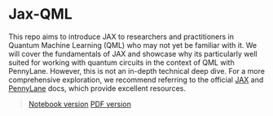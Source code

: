 # Jax-QML
 
This repo aims to introduce JAX to researchers and practitioners in Quantum Machine Learning (QML) who may not yet be familiar with it. We will cover the fundamentals of JAX and showcase why its particularly well suited for working with quantum circuits in the context of QML with PennyLane. However, this is not an in-depth technical deep dive. For a more comprehensive exploration, we recommend referring to the official [JAX](https://jax.readthedocs.io/en/latest/quickstart.html) and [PennyLane](https://docs.pennylane.ai/en/stable/index.html) docs, which provide excellent resources.

> [Notebook version](https://github.com/uriballo/Jax-QML/blob/main/JAX-QML-Intro.ipynb)
> [PDF version](https://github.com/uriballo/Jax-QML/blob/main/JAX-QML-Intro.pdf)
